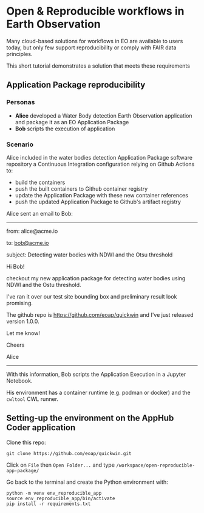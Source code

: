 # Open & Reproducible workflows in Earth Observation

Many cloud-based solutions for workflows in EO are available to users today, but only few support reproducibility or comply with FAIR data principles. 

This short tutorial demonstrates a solution that meets these requirements

## Application Package reproducibility

### Personas

* **Alice** developed a Water Body detection Earth Observation application and package it as an EO Application Package
* **Bob** scripts the execution of application

### Scenario

Alice included in the water bodies detection Application Package software repository a Continuous Integration configuration relying on Github Actions to:

* build the containers
* push the built containers to Github container registry
* update the Application Package with these new container references
* push the updated Application Package to Github's artifact registry

Alice sent an email to Bob:

<hr>
from: alice@acme.io

to: bob@acme.io

subject: Detecting water bodies with NDWI and the Otsu threshold


Hi Bob!

checkout my new application package for detecting water bodies using NDWI and the Ostu threshold.

I've ran it over our test site bounding box and preliminary result look promising.

The github repo is https://github.com/eoap/quickwin and I've just released version 1.0.0.

Let me know!

Cheers

Alice
<hr>

With this information, Bob scripts the Application Execution in a Jupyter Notebook.

His environment has a container runtime (e.g. podman or docker) and the `cwltool` CWL runner.

## Setting-up the environment on the AppHub Coder application

Clone this repo:

```
git clone https://github.com/eoap/quickwin.git
```

Click on `File` then `Open Folder...` and type `/workspace/open-reproducible-app-package/`

Go back to the terminal and create the Python environment with:

```
python -m venv env_reproducible_app
source env_reproducible_app/bin/activate
pip install -r requirements.txt
```
